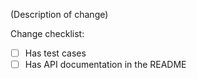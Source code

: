 (Description of change)

Change checklist:
- [ ] Has test cases
- [ ] Has API documentation in the README 
